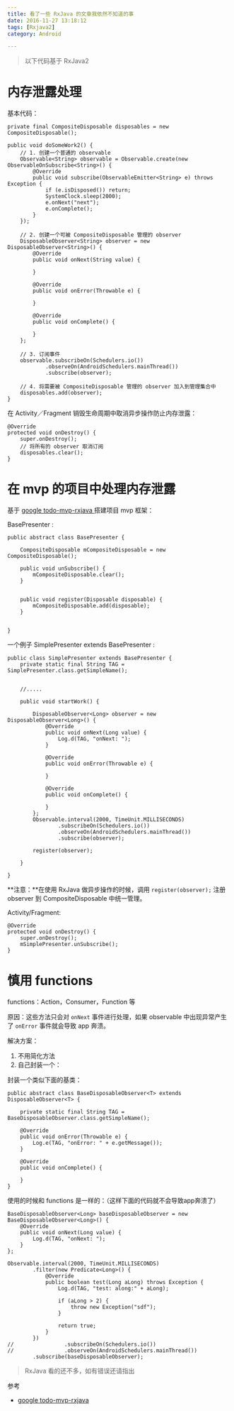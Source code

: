 ```yaml
---
title: 看了一些 RxJava 的文章我依然不知道的事
date: 2016-11-27 13:18:12
tags: [Rxjava2]
category: Android

---
```



>以下代码基于 RxJava2

# 内存泄露处理

基本代码：

    private final CompositeDisposable disposables = new CompositeDisposable();

    public void doSomeWork2() {
        // 1. 创建一个普通的 observable
        Observable<String> observable = Observable.create(new ObservableOnSubscribe<String>() {
            @Override
            public void subscribe(ObservableEmitter<String> e) throws Exception {
                if (e.isDisposed()) return;
                SystemClock.sleep(2000);
                e.onNext("next");
                e.onComplete();
            }
        });

        // 2. 创建一个可被 CompositeDisposable 管理的 observer
        DisposableObserver<String> observer = new DisposableObserver<String>() {
            @Override
            public void onNext(String value) {

            }

            @Override
            public void onError(Throwable e) {

            }

            @Override
            public void onComplete() {

            }
        };

        // 3. 订阅事件
        observable.subscribeOn(Schedulers.io())
                .observeOn(AndroidSchedulers.mainThread())
                .subscribe(observer);

        // 4. 将需要被 CompositeDisposable 管理的 observer 加入到管理集合中
        disposables.add(observer);
    }

在 Activity／Fragment 销毁生命周期中取消异步操作防止内存泄露：

    @Override
    protected void onDestroy() {
        super.onDestroy();
        // 将所有的 observer 取消订阅
        disposables.clear();
    }

# 在 mvp 的项目中处理内存泄露

基于 [google todo-mvp-rxjava ](https://github.com/googlesamples/android-architecture/tree/todo-mvp-rxjava/) 搭建项目 mvp 框架：


BasePresenter :

	public abstract class BasePresenter {

	    CompositeDisposable mCompositeDisposable = new CompositeDisposable();

	    public void unSubscribe() {
	        mCompositeDisposable.clear();
	    }


	    public void register(Disposable disposable) {
	        mCompositeDisposable.add(disposable);
	    }


	}

一个例子 SimplePresenter extends BasePresenter :

	public class SimplePresenter extends BasePresenter {
	    private static final String TAG = SimplePresenter.class.getSimpleName();


	    //.....

	    public void startWork() {

	        DisposableObserver<Long> observer = new DisposableObserver<Long>() {
	            @Override
	            public void onNext(Long value) {
	                Log.d(TAG, "onNext: ");
	            }

	            @Override
	            public void onError(Throwable e) {

	            }

	            @Override
	            public void onComplete() {

	            }
	        };
	        Observable.interval(2000, TimeUnit.MILLISECONDS)
	                .subscribeOn(Schedulers.io())
	                .observeOn(AndroidSchedulers.mainThread())
	                .subscribe(observer);

	        register(observer);

	    }

	}

**注意：**在使用 RxJava 做异步操作的时候，调用 `register(observer);` 注册 observer 到 CompositeDisposable 中统一管理。

Activity/Fragment:

	@Override
	protected void onDestroy() {
		super.onDestroy();
		mSimplePresenter.unSubscribe();
	}

# 慎用 functions

functions：Action，Consumer，Function 等

原因：这些方法只会对 `onNext` 事件进行处理，如果 observable 中出现异常产生了 `onError` 事件就会导致 app 奔溃。

解决方案：

1. 不用简化方法
2. 自己封装一个：

封装一个类似下面的基类：

    public abstract class BaseDisposableObserver<T> extends DisposableObserver<T> {

        private static final String TAG = BaseDisposableObserver.class.getSimpleName();

        @Override
        public void onError(Throwable e) {
            Log.e(TAG, "onError: " + e.getMessage());
        }

        @Override
        public void onComplete() {

        }
    }

使用的时候和 functions 是一样的：（这样下面的代码就不会导致app奔溃了）

    BaseDisposableObserver<Long> baseDisposableObserver = new BaseDisposableObserver<Long>() {
        @Override
        public void onNext(Long value) {
            Log.d(TAG, "onNext: ");
        }
    };

    Observable.interval(2000, TimeUnit.MILLISECONDS)
            .filter(new Predicate<Long>() {
                @Override
                public boolean test(Long aLong) throws Exception {
                    Log.d(TAG, "test: along:" + aLong);

                    if (aLong > 2) {
                        throw new Exception("sdf");
                    }

                    return true;
                }
            })
    //                .subscribeOn(Schedulers.io())
    //                .observeOn(AndroidSchedulers.mainThread())
            .subscribe(baseDisposableObserver);


>RxJava 看的还不多，如有错误还请指出

参考

- [google todo-mvp-rxjava ](https://github.com/googlesamples/android-architecture/tree/todo-mvp-rxjava/)
